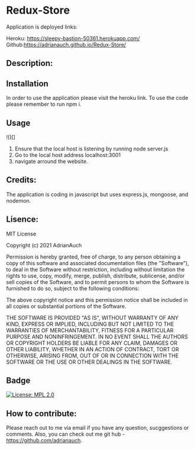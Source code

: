 # Redux-Store

Application is deployed links:

Heroku: https://sleepy-bastion-50361.herokuapp.com/
Github:https://adrianauch.github.io/Redux-Store/

## Description:

## Installation

In order to use the application please visit the heroku link. To use the code please remember to run npm i.

## Usage

!()[]

1. Ensure that the local host is listening by running node server.js
2. Go to the local host address localhost:3001
3. navigate arround the website.

## Credits:

The application is coding in javascript but uses express.js, mongoose, and nodemon.

## Lisence:

MIT License

Copyright (c) 2021 AdrianAuch

Permission is hereby granted, free of charge, to any person obtaining a copy
of this software and associated documentation files (the "Software"), to deal
in the Software without restriction, including without limitation the rights
to use, copy, modify, merge, publish, distribute, sublicense, and/or sell
copies of the Software, and to permit persons to whom the Software is
furnished to do so, subject to the following conditions:

The above copyright notice and this permission notice shall be included in all
copies or substantial portions of the Software.

THE SOFTWARE IS PROVIDED "AS IS", WITHOUT WARRANTY OF ANY KIND, EXPRESS OR
IMPLIED, INCLUDING BUT NOT LIMITED TO THE WARRANTIES OF MERCHANTABILITY,
FITNESS FOR A PARTICULAR PURPOSE AND NONINFRINGEMENT. IN NO EVENT SHALL THE
AUTHORS OR COPYRIGHT HOLDERS BE LIABLE FOR ANY CLAIM, DAMAGES OR OTHER
LIABILITY, WHETHER IN AN ACTION OF CONTRACT, TORT OR OTHERWISE, ARISING FROM,
OUT OF OR IN CONNECTION WITH THE SOFTWARE OR THE USE OR OTHER DEALINGS IN THE
SOFTWARE.

## Badge

[![License: MPL 2.0](https://img.shields.io/badge/License-MPL%202.0-brightgreen.svg)](https://opensource.org/licenses/MPL-2.0)

## How to contribute:

Please reach out to me via email if you have any question, sucggestions or comments. Also, you can check out me git hub - https://github.com/adrianauch.
